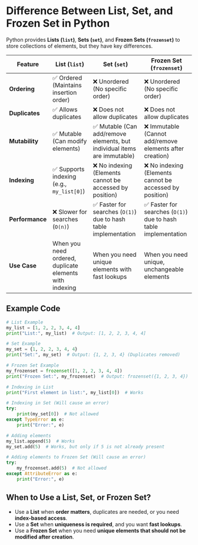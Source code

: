 
# Difference Between List, Set, and Frozen Set in Python

Python provides **Lists (`list`)**, **Sets (`set`)**, and **Frozen Sets (`frozenset`)** to store collections of elements, but they have key differences.

| Feature      | **List (`list`)** | **Set (`set`)** | **Frozen Set (`frozenset`)** |
|-------------|------------------|----------------|---------------------------|
| **Ordering** | ✅ Ordered (Maintains insertion order) | ❌ Unordered (No specific order) | ❌ Unordered (No specific order) |
| **Duplicates** | ✅ Allows duplicates | ❌ Does not allow duplicates | ❌ Does not allow duplicates |
| **Mutability** | ✅ Mutable (Can modify elements) | ✅ Mutable (Can add/remove elements, but individual items are immutable) | ❌ Immutable (Cannot add/remove elements after creation) |
| **Indexing** | ✅ Supports indexing (e.g., `my_list[0]`) | ❌ No indexing (Elements cannot be accessed by position) | ❌ No indexing (Elements cannot be accessed by position) |
| **Performance** | ❌ Slower for searches (`O(n)`) | ✅ Faster for searches (`O(1)`) due to hash table implementation | ✅ Faster for searches (`O(1)`) due to hash table implementation |
| **Use Case** | When you need ordered, duplicate elements with indexing | When you need unique elements with fast lookups | When you need unique, unchangeable elements |

## Example Code

```python
# List Example
my_list = [1, 2, 2, 3, 4, 4]
print("List:", my_list)  # Output: [1, 2, 2, 3, 4, 4]

# Set Example
my_set = {1, 2, 2, 3, 4, 4}
print("Set:", my_set)  # Output: {1, 2, 3, 4} (Duplicates removed)

# Frozen Set Example
my_frozenset = frozenset([1, 2, 2, 3, 4, 4])
print("Frozen Set:", my_frozenset)  # Output: frozenset({1, 2, 3, 4})

# Indexing in List
print("First element in list:", my_list[0])  # Works

# Indexing in Set (Will cause an error)
try:
    print(my_set[0])  # Not allowed
except TypeError as e:
    print("Error:", e)

# Adding elements
my_list.append(5)  # Works
my_set.add(5)  # Works, but only if 5 is not already present

# Adding elements to Frozen Set (Will cause an error)
try:
    my_frozenset.add(5)  # Not allowed
except AttributeError as e:
    print("Error:", e)
```

## When to Use a List, Set, or Frozen Set?
- Use a **List** when **order matters**, duplicates are needed, or you need **index-based access**.
- Use a **Set** when **uniqueness is required**, and you want **fast lookups**.
- Use a **Frozen Set** when you need **unique elements that should not be modified after creation**.
```
